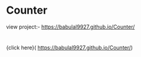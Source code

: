# Counter
view project:- https://babulal9927.github.io/Counter/
#
{click here}( https://babulal9927.github.io/Counter/)
